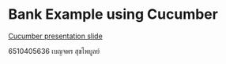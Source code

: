 # Bank Example using Cucumber
[Cucumber presentation slide](https://github.com/ladyusa/cucumber-atm/blob/master/cucumber.pdf)

6510405636 เบญจพร สุขไพบูลย์

